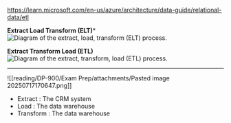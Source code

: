
https://learn.microsoft.com/en-us/azure/architecture/data-guide/relational-data/etl

**Extract Load Transform (ELT)***
![Diagram of the extract, load, transform (ELT) process.](https://learn.microsoft.com/en-us/azure/architecture/data-guide/images/elt.png)

**Extract Transform Load (ETL)**
![Diagram of the extract, transform, load (ETL) process.](https://learn.microsoft.com/en-us/azure/architecture/data-guide/images/etl.png)


---
![[reading/DP-900/Exam Prep/attachments/Pasted image 20250717170647.png]]

- Extract : The CRM system
- Load : The data warehouse
- Transform : The data warehouse
